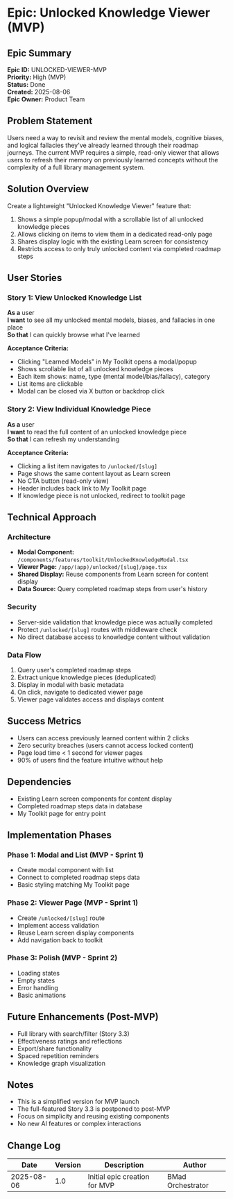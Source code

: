 # Epic: Unlocked Knowledge Viewer (MVP)

## Epic Summary

**Epic ID:** UNLOCKED-VIEWER-MVP  
**Priority:** High (MVP)  
**Status:** Done  
**Created:** 2025-08-06  
**Epic Owner:** Product Team

## Problem Statement

Users need a way to revisit and review the mental models, cognitive biases, and logical fallacies they've already learned through their roadmap journeys. The current MVP requires a simple, read-only viewer that allows users to refresh their memory on previously learned concepts without the complexity of a full library management system.

## Solution Overview

Create a lightweight "Unlocked Knowledge Viewer" feature that:

1. Shows a simple popup/modal with a scrollable list of all unlocked knowledge pieces
2. Allows clicking on items to view them in a dedicated read-only page
3. Shares display logic with the existing Learn screen for consistency
4. Restricts access to only truly unlocked content via completed roadmap steps

## User Stories

### Story 1: View Unlocked Knowledge List

**As a** user  
**I want** to see all my unlocked mental models, biases, and fallacies in one place  
**So that** I can quickly browse what I've learned

**Acceptance Criteria:**

- Clicking "Learned Models" in My Toolkit opens a modal/popup
- Shows scrollable list of all unlocked knowledge pieces
- Each item shows: name, type (mental model/bias/fallacy), category
- List items are clickable
- Modal can be closed via X button or backdrop click

### Story 2: View Individual Knowledge Piece

**As a** user  
**I want** to read the full content of an unlocked knowledge piece  
**So that** I can refresh my understanding

**Acceptance Criteria:**

- Clicking a list item navigates to `/unlocked/[slug]`
- Page shows the same content layout as Learn screen
- No CTA button (read-only view)
- Header includes back link to My Toolkit page
- If knowledge piece is not unlocked, redirect to toolkit page

## Technical Approach

### Architecture

- **Modal Component:** `/components/features/toolkit/UnlockedKnowledgeModal.tsx`
- **Viewer Page:** `/app/(app)/unlocked/[slug]/page.tsx`
- **Shared Display:** Reuse components from Learn screen for content display
- **Data Source:** Query completed roadmap steps from user's history

### Security

- Server-side validation that knowledge piece was actually completed
- Protect `/unlocked/[slug]` routes with middleware check
- No direct database access to knowledge content without validation

### Data Flow

1. Query user's completed roadmap steps
2. Extract unique knowledge pieces (deduplicated)
3. Display in modal with basic metadata
4. On click, navigate to dedicated viewer page
5. Viewer page validates access and displays content

## Success Metrics

- Users can access previously learned content within 2 clicks
- Zero security breaches (users cannot access locked content)
- Page load time < 1 second for viewer pages
- 90% of users find the feature intuitive without help

## Dependencies

- Existing Learn screen components for content display
- Completed roadmap steps data in database
- My Toolkit page for entry point

## Implementation Phases

### Phase 1: Modal and List (MVP - Sprint 1)

- Create modal component with list
- Connect to completed roadmap steps data
- Basic styling matching My Toolkit page

### Phase 2: Viewer Page (MVP - Sprint 1)

- Create `/unlocked/[slug]` route
- Implement access validation
- Reuse Learn screen display components
- Add navigation back to toolkit

### Phase 3: Polish (MVP - Sprint 2)

- Loading states
- Empty states
- Error handling
- Basic animations

## Future Enhancements (Post-MVP)

- Full library with search/filter (Story 3.3)
- Effectiveness ratings and reflections
- Export/share functionality
- Spaced repetition reminders
- Knowledge graph visualization

## Notes

- This is a simplified version for MVP launch
- The full-featured Story 3.3 is postponed to post-MVP
- Focus on simplicity and reusing existing components
- No new AI features or complex interactions

## Change Log

| Date       | Version | Description                   | Author            |
| ---------- | ------- | ----------------------------- | ----------------- |
| 2025-08-06 | 1.0     | Initial epic creation for MVP | BMad Orchestrator |
